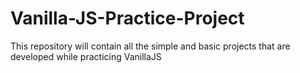 # Vanilla-JS-Practice-Project
This repository will contain all the simple and basic projects that are developed while practicing VanillaJS
